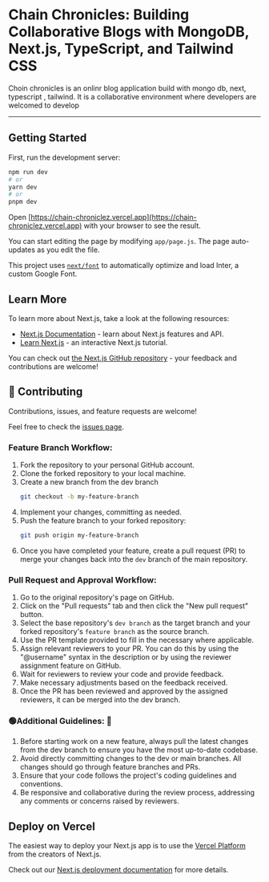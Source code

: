 
# Chain Chronicles: Building Collaborative Blogs with MongoDB, Next.js, TypeScript, and Tailwind CSS

Choin chronicles is an onlinr blog application build with mongo db, next, typescript , tailwind. 
It is a collaborative environment where developers are welcomed to develop

***
## Getting Started

First, run the development server:

```bash
npm run dev
# or
yarn dev
# or
pnpm dev
```

Open [https://chain-chroniclez.vercel.app](https://chain-chroniclez.vercel.app) with your browser to see the result.

You can start editing the page by modifying `app/page.js`. The page auto-updates as you edit the file.

This project uses [`next/font`](https://nextjs.org/docs/basic-features/font-optimization) to automatically optimize and load Inter, a custom Google Font.

## Learn More

To learn more about Next.js, take a look at the following resources:

- [Next.js Documentation](https://nextjs.org/docs) - learn about Next.js features and API.
- [Learn Next.js](https://nextjs.org/learn) - an interactive Next.js tutorial.

You can check out [the Next.js GitHub repository](https://github.com/vercel/next.js/) - your feedback and contributions are welcome!

## 🤝 Contributing <a name="contributing"></a>

Contributions, issues, and feature requests are welcome!

Feel free to check the [issues page](../../issues/).
### Feature Branch Workflow:
1. Fork the repository to your personal GitHub account.
2. Clone the forked repository to your local machine.
3. Create a new branch from the dev branch
    ```bash
    git checkout -b my-feature-branch
    ```
5. Implement your changes, committing as needed.
6. Push the feature branch to your forked repository:
   ```bash
   git push origin my-feature-branch
   ```
7. Once you have completed your feature, create a pull request (PR) to merge your changes back into the `dev` branch of the main repository.

### Pull Request and Approval Workflow:
1. Go to the original repository's page on GitHub.
2. Click on the "Pull requests" tab and then click the "New pull request" button.
3. Select the base repository's `dev branch` as the target branch and your forked repository's `feature branch` as the source branch.
4. Use the PR template provided to fill in the necessary where applicable.
5. Assign relevant reviewers to your PR. You can do this by using the "@username" syntax in the description or by using the reviewer assignment feature on GitHub.
6. Wait for reviewers to review your code and provide feedback.
7. Make necessary adjustments based on the feedback received.
8. Once the PR has been reviewed and approved by the assigned reviewers, it can be merged into the dev branch.

### 🟢Additional Guidelines: 💯
1. Before starting work on a new feature, always pull the latest changes from the dev branch to ensure you have the most up-to-date codebase.
2. Avoid directly committing changes to the dev or main branches. All changes should go through feature branches and PRs.
3. Ensure that your code follows the project's coding guidelines and conventions.
4. Be responsive and collaborative during the review process, addressing any comments or concerns raised by reviewers.
   
## Deploy on Vercel

The easiest way to deploy your Next.js app is to use the [Vercel Platform](https://vercel.com/new?utm_medium=default-template&filter=next.js&utm_source=create-next-app&utm_campaign=create-next-app-readme) from the creators of Next.js.

Check out our [Next.js deployment documentation](https://nextjs.org/docs/deployment) for more details.
